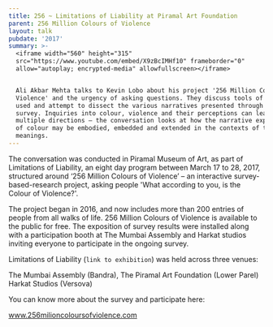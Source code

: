 ```yaml
---
title: 256 ~ Limitations of Liability at Piramal Art Foundation
parent: 256 Million Colours of Violence
layout: talk
pubdate: '2017'
summary: >-
  <iframe width="560" height="315"
  src="https://www.youtube.com/embed/X9zBcIMHf10" frameborder="0"
  allow="autoplay; encrypted-media" allowfullscreen></iframe>


  Ali Akbar Mehta talks to Kevin Lobo about his project '256 Million Colours of
  Violence' and the urgency of asking questions. They discuss tools of inquiry
  used and attempt to dissect the various narratives presented through the
  survey. Inquiries into colour, violence and their perceptions can lead to
  multiple directions – the conversation looks at how the narrative experience
  of colour may be embodied, embedded and extended in the contexts of these
  meanings.
---
```

The conversation was conducted in Piramal Museum of Art, as part of Limitations of Liability, an eight day program between March 17 to 28, 2017, structured around ‘256 Million Colours of Violence’ – an interactive survey-based-research project, asking people 'What according to you, is the Colour of Violence?'. 

The project began in 2016, and now includes more than 200 entries of people from all walks of life. 256 Million Colours of Violence is available to the public for free. The exposition of survey results were installed along with a participation booth at The Mumbai Assembly and Harkat studios inviting everyone to participate in the ongoing survey. 

Limitations of Liability (`link to exhibition`) was held across three venues: 

The Mumbai Assembly (Bandra), The Piramal Art Foundation (Lower Parel) Harkat Studios (Versova) 



You can know more about the survey and participate here: 

www.256milioncoloursofviolence.com
